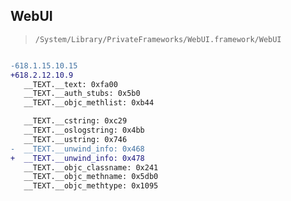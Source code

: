 ## WebUI

> `/System/Library/PrivateFrameworks/WebUI.framework/WebUI`

```diff

-618.1.15.10.15
+618.2.12.10.9
   __TEXT.__text: 0xfa00
   __TEXT.__auth_stubs: 0x5b0
   __TEXT.__objc_methlist: 0xb44

   __TEXT.__cstring: 0xc29
   __TEXT.__oslogstring: 0x4bb
   __TEXT.__ustring: 0x746
-  __TEXT.__unwind_info: 0x468
+  __TEXT.__unwind_info: 0x478
   __TEXT.__objc_classname: 0x241
   __TEXT.__objc_methname: 0x5db0
   __TEXT.__objc_methtype: 0x1095

```
